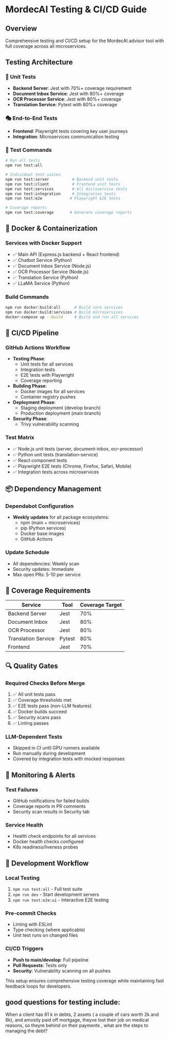 # MordecAI Testing & CI/CD Guide

## Overview
Comprehensive testing and CI/CD setup for the MordecAI advisor tool with full coverage across all microservices.

## Testing Architecture

### 🧪 Unit Tests
- **Backend Server**: Jest with 70%+ coverage requirement
- **Document Inbox Service**: Jest with 80%+ coverage 
- **OCR Processor Service**: Jest with 80%+ coverage
- **Translation Service**: Pytest with 80%+ coverage

### 🎭 End-to-End Tests
- **Frontend**: Playwright tests covering key user journeys
- **Integration**: Microservices communication testing

### 🔧 Test Commands

```bash
# Run all tests
npm run test:all

# Individual test suites
npm run test:server          # Backend unit tests
npm run test:client          # Frontend unit tests  
npm run test:services        # All microservice tests
npm run test:integration     # Integration tests
npm run test:e2e            # Playwright E2E tests

# Coverage reports
npm run test:coverage       # Generate coverage reports
```

## 🐳 Docker & Containerization

### Services with Docker Support
- ✅ Main API (Express.js backend + React frontend)
- ✅ Chatbot Service (Python)
- ✅ Document Inbox Service (Node.js)
- ✅ OCR Processor Service (Node.js) 
- ✅ Translation Service (Python)
- ✅ LLaMA Service (Python)

### Build Commands
```bash
npm run docker:build:all      # Build core services
npm run docker:build:services # Build microservices
docker-compose up --build     # Build and run all services
```

## 🚀 CI/CD Pipeline

### GitHub Actions Workflow
- **Testing Phase**: 
  - Unit tests for all services
  - Integration tests
  - E2E tests with Playwright
  - Coverage reporting
- **Building Phase**:
  - Docker images for all services
  - Container registry pushes
- **Deployment Phase**:
  - Staging deployment (develop branch)
  - Production deployment (main branch)
- **Security Phase**:
  - Trivy vulnerability scanning

### Test Matrix
- ✅ Node.js unit tests (server, document-inbox, ocr-processor)
- ✅ Python unit tests (translation-service)
- ✅ React component tests
- ✅ Playwright E2E tests (Chrome, Firefox, Safari, Mobile)
- ✅ Integration tests across microservices

## 📦 Dependency Management

### Dependabot Configuration
- **Weekly updates** for all package ecosystems:
  - npm (main + microservices)
  - pip (Python services)
  - Docker base images
  - GitHub Actions

### Update Schedule
- All dependencies: Weekly scan
- Security updates: Immediate
- Max open PRs: 5-10 per service

## 🎯 Coverage Requirements

| Service | Tool | Coverage Target |
|---------|------|-----------------|
| Backend Server | Jest | 70% |
| Document Inbox | Jest | 80% |
| OCR Processor | Jest | 80% |
| Translation Service | Pytest | 80% |
| Frontend | Jest | 70% |

## 🔍 Quality Gates

### Required Checks Before Merge
1. ✅ All unit tests pass
2. ✅ Coverage thresholds met
3. ✅ E2E tests pass (non-LLM features)
4. ✅ Docker builds succeed
5. ✅ Security scans pass
6. ✅ Linting passes

### LLM-Dependent Tests
- Skipped in CI until GPU runners available
- Run manually during development
- Covered by integration tests with mocked responses

## 🚨 Monitoring & Alerts

### Test Failures
- GitHub notifications for failed builds
- Coverage reports in PR comments
- Security scan results in Security tab

### Service Health
- Health check endpoints for all services
- Docker health checks configured
- K8s readiness/liveness probes

## 📝 Development Workflow

### Local Testing
1. `npm run test:all` - Full test suite
2. `npm run dev` - Start development servers
3. `npm run test:e2e:ui` - Interactive E2E testing

### Pre-commit Checks
- Linting with ESLint
- Type checking (where applicable)
- Unit test runs on changed files

### CI/CD Triggers
- **Push to main/develop**: Full pipeline
- **Pull Requests**: Tests only
- **Security**: Vulnerability scanning on all pushes

This setup ensures comprehensive testing coverage while maintaining fast feedback loops for developers.




## good questions for testing include: 

When a client has 61 k in debts, 2 assets ( a couple of cars worth 2k and 6k), and amostly paid off mortgage, theyve lost their job on medical reasons, so theyre behind on their payments , what are the steps to managing the debt? 